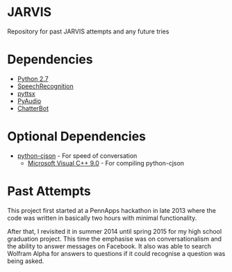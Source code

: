 # JARVIS
Repository for past JARVIS attempts and any future tries
# Dependencies
- [Python 2.7](https://www.python.org/download/releases/2.7/)
- [SpeechRecognition](https://pypi.python.org/pypi/SpeechRecognition/)
- [pyttsx](https://pypi.python.org/pypi/pyttsx/)
- [PyAudio](https://pypi.python.org/pypi/PyAudio/0.2.11/)
- [ChatterBot](https://pypi.python.org/pypi/ChatterBot/)
# Optional Dependencies
- [python-cjson](https://pypi.python.org/pypi/python-cjson) - For speed of conversation
  - [Microsoft Visual C++ 9.0](http://www.microsoft.com/en-us/download/details.aspx?id=44266) - For compiling python-cjson
# Past Attempts
This project first started at a PennApps hackathon in late 2013 where the code was written in basically two hours with minimal functionality.

After that, I revisited it in summer 2014 until spring 2015 for my high school graduation project. This time the emphasise was on conversationalism and the ability to answer messages on Facebook. It also was able to search Wolfram Alpha for answers to questions if it could recognise a question was being asked.
